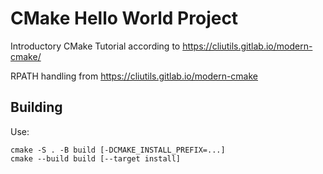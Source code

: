 # CMake Hello World Project

Introductory CMake Tutorial according to
https://cliutils.gitlab.io/modern-cmake/


RPATH handling from https://cliutils.gitlab.io/modern-cmake


## Building

Use:
```
cmake -S . -B build [-DCMAKE_INSTALL_PREFIX=...]
cmake --build build [--target install]
```

